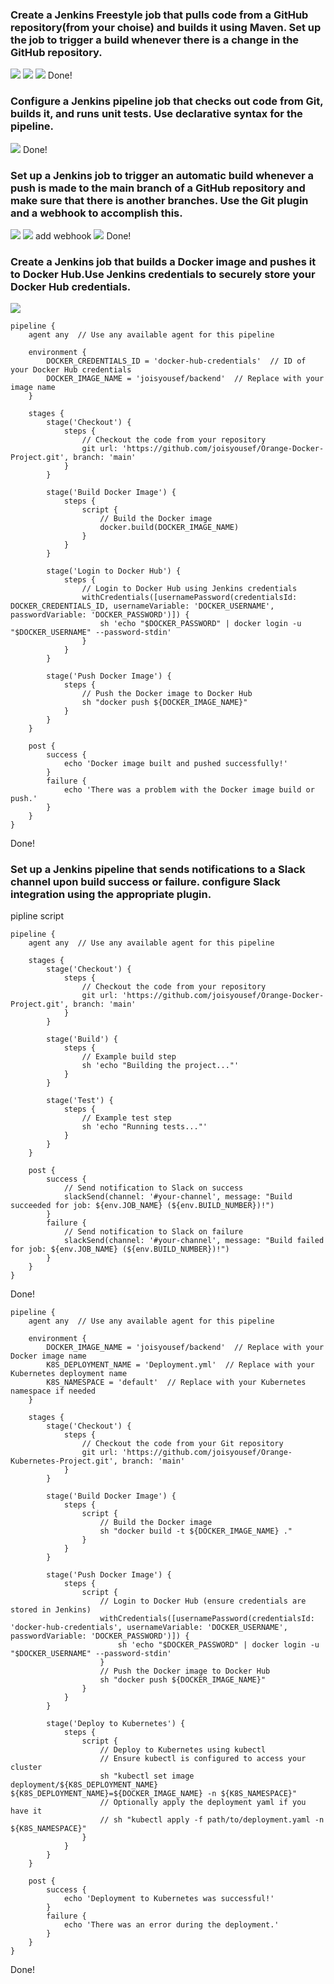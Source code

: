 ### Create a Jenkins Freestyle job that pulls code from a GitHub repository(from your choise) and builds it using Maven. Set up the job to trigger a build whenever there is a change in the GitHub repository.

![](attachment/4637d5af23e366c446f943ea8ac747dd.png)
![](attachment/7b6c6848ce5b55d681348118ae51c209.png)
![](attachment/698e56ecf81cdcaaeabcc426eae86e18.png)
Done!

### Configure a Jenkins pipeline job that checks out code from Git, builds it, and runs unit tests. Use declarative syntax for the pipeline.

![](attachment/d7d75b71770439d4d26c9a89f88acf1d.png)
Done!


### Set up a Jenkins job to trigger an automatic build whenever a push is made to the main branch of a GitHub repository and make sure that there is another branches. Use the Git plugin and a webhook to accomplish this.


![](attachment/83ae8eb1e73e3eee7c89b0cdc0451ced.png)
![](attachment/2c5d3e9258f0e1f2420d69bb90f5e911.png)
add webhook
![](attachment/7fb1d97cdec00fe58cc4fc07a41e3c04.png)
Done!

### Create a Jenkins job that builds a Docker image and pushes it to Docker Hub.Use Jenkins credentials to securely store your Docker Hub credentials.
![](attachment/c18760a47694960706ee8dbafad96736.png)

```
pipeline {
    agent any  // Use any available agent for this pipeline

    environment {
        DOCKER_CREDENTIALS_ID = 'docker-hub-credentials'  // ID of your Docker Hub credentials
        DOCKER_IMAGE_NAME = 'joisyousef/backend'  // Replace with your image name
    }

    stages {
        stage('Checkout') {
            steps {
                // Checkout the code from your repository
                git url: 'https://github.com/joisyousef/Orange-Docker-Project.git', branch: 'main'
            }
        }

        stage('Build Docker Image') {
            steps {
                script {
                    // Build the Docker image
                    docker.build(DOCKER_IMAGE_NAME)
                }
            }
        }

        stage('Login to Docker Hub') {
            steps {
                // Login to Docker Hub using Jenkins credentials
                withCredentials([usernamePassword(credentialsId: DOCKER_CREDENTIALS_ID, usernameVariable: 'DOCKER_USERNAME', passwordVariable: 'DOCKER_PASSWORD')]) {
                    sh 'echo "$DOCKER_PASSWORD" | docker login -u "$DOCKER_USERNAME" --password-stdin'
                }
            }
        }

        stage('Push Docker Image') {
            steps {
                // Push the Docker image to Docker Hub
                sh "docker push ${DOCKER_IMAGE_NAME}"
            }
        }
    }

    post {
        success {
            echo 'Docker image built and pushed successfully!'
        }
        failure {
            echo 'There was a problem with the Docker image build or push.'
        }
    }
}

```
Done!

 
### Set up a Jenkins pipeline that sends notifications to a Slack channel upon build success or failure. configure Slack integration using the appropriate plugin.

pipline script
```
pipeline {
    agent any  // Use any available agent for this pipeline

    stages {
        stage('Checkout') {
            steps {
                // Checkout the code from your repository
                git url: 'https://github.com/joisyousef/Orange-Docker-Project.git', branch: 'main'
            }
        }

        stage('Build') {
            steps {
                // Example build step
                sh 'echo "Building the project..."'
            }
        }

        stage('Test') {
            steps {
                // Example test step
                sh 'echo "Running tests..."'
            }
        }
    }

    post {
        success {
            // Send notification to Slack on success
            slackSend(channel: '#your-channel', message: "Build succeeded for job: ${env.JOB_NAME} (${env.BUILD_NUMBER})!")
        }
        failure {
            // Send notification to Slack on failure
            slackSend(channel: '#your-channel', message: "Build failed for job: ${env.JOB_NAME} (${env.BUILD_NUMBER})!")
        }
    }
}

```

Done!

```
pipeline {
    agent any  // Use any available agent for this pipeline

    environment {
        DOCKER_IMAGE_NAME = 'joisyousef/backend'  // Replace with your Docker image name
        K8S_DEPLOYMENT_NAME = 'Deployment.yml'  // Replace with your Kubernetes deployment name
        K8S_NAMESPACE = 'default'  // Replace with your Kubernetes namespace if needed
    }

    stages {
        stage('Checkout') {
            steps {
                // Checkout the code from your Git repository
                git url: 'https://github.com/joisyousef/Orange-Kubernetes-Project.git', branch: 'main'
            }
        }

        stage('Build Docker Image') {
            steps {
                script {
                    // Build the Docker image
                    sh "docker build -t ${DOCKER_IMAGE_NAME} ."
                }
            }
        }

        stage('Push Docker Image') {
            steps {
                script {
                    // Login to Docker Hub (ensure credentials are stored in Jenkins)
                    withCredentials([usernamePassword(credentialsId: 'docker-hub-credentials', usernameVariable: 'DOCKER_USERNAME', passwordVariable: 'DOCKER_PASSWORD')]) {
                        sh 'echo "$DOCKER_PASSWORD" | docker login -u "$DOCKER_USERNAME" --password-stdin'
                    }
                    // Push the Docker image to Docker Hub
                    sh "docker push ${DOCKER_IMAGE_NAME}"
                }
            }
        }

        stage('Deploy to Kubernetes') {
            steps {
                script {
                    // Deploy to Kubernetes using kubectl
                    // Ensure kubectl is configured to access your cluster
                    sh "kubectl set image deployment/${K8S_DEPLOYMENT_NAME} ${K8S_DEPLOYMENT_NAME}=${DOCKER_IMAGE_NAME} -n ${K8S_NAMESPACE}"
                    // Optionally apply the deployment yaml if you have it
                    // sh "kubectl apply -f path/to/deployment.yaml -n ${K8S_NAMESPACE}"
                }
            }
        }
    }

    post {
        success {
            echo 'Deployment to Kubernetes was successful!'
        }
        failure {
            echo 'There was an error during the deployment.'
        }
    }
}

```
Done!